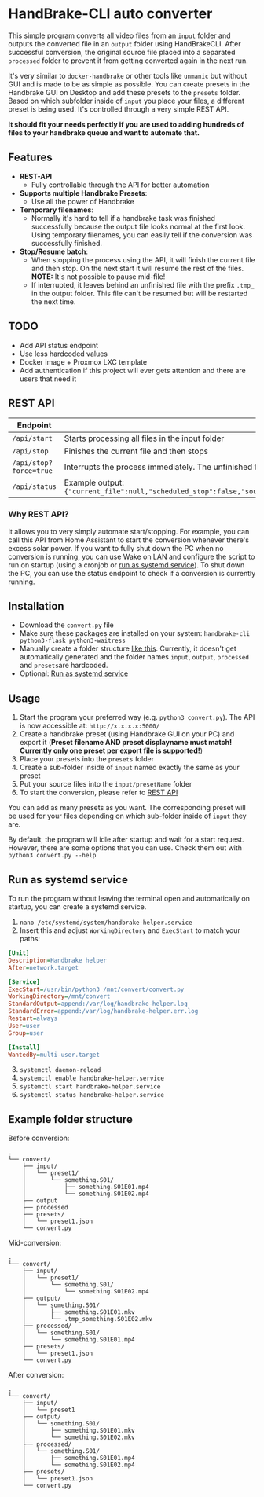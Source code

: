 # HandBrake-CLI auto converter

This simple program converts all video files from an `input` folder and outputs the converted file in an `output` folder using HandBrakeCLI.
After successful conversion, the original source file placed into a separated `processed` folder to prevent it from getting converted again in the next run.

It's very similar to `docker-handbrake` or other tools like `unmanic` but without GUI and is made to be as simple as possible.
You can create presets in the Handbrake GUI on Desktop and add these presets to the `presets` folder.
Based on which subfolder inside of `input` you place your files, a different preset is being used.
It's controlled through a very simple REST API.

**It should fit your needs perfectly if you are used to adding hundreds of files to your handbrake queue and want to automate that.** 

## Features
- **REST-API**
  - Fully controllable through the API for better automation
- **Supports multiple Handbrake Presets**:
  - Use all the power of Handbrake
- **Temporary filenames**:
  - Normally it's hard to tell if a handbrake task was finished successfully because the output file looks normal at the first look. Using temporary filenames, you can easily tell if the conversion was successfully finished.
- **Stop/Resume batch**:
  - When stopping the process using the API, it will finish the current file and then stop. On the next start it will resume the rest of the files. **NOTE:** It's not possible to pause mid-file!
  - If interrupted, it leaves behind an unfinished file with the prefix `.tmp_` in the output folder. This file can't be resumed but will be restarted the next time.

## TODO
- Add API status endpoint
- Use less hardcoded values
- Docker image + Proxmox LXC template
- Add authentication if this project will ever gets attention and there are users that need it

## REST API
| Endpoint               | Description                                                                                                   |
|------------------------|---------------------------------------------------------------------------------------------------------------|
| `/api/start`           | Starts processing all files in the input folder                                                               |
| `/api/stop`            | Finishes the current file and then stops                                                                      |
| `/api/stop?force=true` | Interrupts the process immediately. The unfinished file can't be resumed but will be restarted the next time. |
| `/api/status`          | Example output: `{"current_file":null,"scheduled_stop":false,"source_files_failed":null,"source_files_processed":null,"source_files_successful":null,"source_files_total":null,"status":"idle"}`                                                                                              |

### Why REST API?
It allows you to very simply automate start/stopping.
For example, you can call this API from Home Assistant to start the conversion whenever there's excess solar power.
If you want to fully shut down the PC when no conversion is running, you can use Wake on LAN and configure the script to run on startup (using a cronjob or [run as systemd service](#run-as-systemd-service)).
To shut down the PC, you can use the status endpoint to check if a conversion is currently running.

## Installation
- Download the `convert.py` file
- Make sure these packages are installed on your system: `handbrake-cli python3-flask python3-waitress`
- Manually create a folder structure [like this](#example-folder-structure). Currently, it doesn't get automatically generated and the folder names `input`, `output`, `processed` and `presets`are hardcoded.
- Optional: [Run as systemd service](#run-as-systemd-service)

## Usage
1. Start the program your preferred way (e.g. `python3 convert.py`). The API is now accessible at: `http://x.x.x.x:5000/`
2. Create a handbrake preset (using Handbrake GUI on your PC) and export it (**Preset filename AND preset displayname must match! Currently only one preset per export file is supported!**)
3. Place your presets into the `presets` folder
4. Create a sub-folder inside of `input` named exactly the same as your preset
5. Put your source files into the `input/presetName` folder
6. To start the conversion, please refer to [REST API](#rest-api)

You can add as many presets as you want. The corresponding preset will be used for your files depending on which sub-folder inside of `input` they are.

By default, the program will idle after startup and wait for a start request.
However, there are some options that you can use. Check them out with `python3 convert.py --help`

## Run as systemd service
To run the program without leaving the terminal open and automatically on startup, you can create a systemd service.

1. `nano /etc/systemd/system/handbrake-helper.service`
2. Insert this and adjust `WorkingDirectory` and `ExecStart` to match your paths:
```ini
[Unit]
Description=Handbrake helper
After=network.target

[Service]
ExecStart=/usr/bin/python3 /mnt/convert/convert.py
WorkingDirectory=/mnt/convert
StandardOutput=append:/var/log/handbrake-helper.log
StandardError=append:/var/log/handbrake-helper.err.log
Restart=always
User=user
Group=user

[Install]
WantedBy=multi-user.target
```
3. `systemctl daemon-reload`
4. `systemctl enable handbrake-helper.service`
5. `systemctl start handbrake-helper.service`
6. `systemctl status handbrake-helper.service`

## Example folder structure
Before conversion:
```
.
└── convert/
    ├── input/
    │   └── preset1/
    │       └── something.S01/
    │           ├── something.S01E01.mp4
    │           └── something.S01E02.mp4
    ├── output
    ├── processed
    ├── presets/
    │   └── preset1.json
    └── convert.py
```

Mid-conversion:
```
.
└── convert/
    ├── input/
    │   └── preset1/
    │       └── something.S01/
    │           └── something.S01E02.mp4
    ├── output/
    │   └── something.S01/
    │       ├── something.S01E01.mkv
    │       └── .tmp_something.S01E02.mkv
    ├── processed/
    │   └── something.S01/
    │       └── something.S01E01.mp4
    ├── presets/
    │   └── preset1.json
    └── convert.py
```

After conversion:
```
.
└── convert/
    ├── input/
    │   └── preset1
    ├── output/
    │   └── something.S01/
    │       ├── something.S01E01.mkv
    │       └── something.S01E02.mkv
    ├── processed/
    │   └── something.S01/
    │       ├── something.S01E01.mp4
    │       └── something.S01E02.mp4
    ├── presets/
    │   └── preset1.json
    └── convert.py
```
